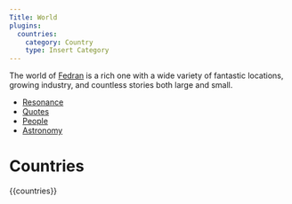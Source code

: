 ```yaml
---
Title: World
plugins:
  countries:
    category: Country
    type: Insert Category
---
```


The world of [Fedran](/) is a rich one with a wide variety of fantastic locations, growing industry, and countless stories both large and small.

* [Resonance]()
* [Quotes]()
* [People]()
* [Astronomy]()

# Countries

{{countries}}
